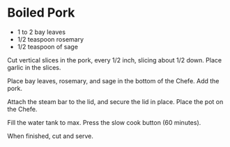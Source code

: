 # Boiled Pork

* 1 to 2 bay leaves
* 1/2 teaspoon rosemary
* 1/2 teaspoon of sage

Cut vertical slices in the pork, every 1/2 inch, slicing about 1/2 down.  Place garlic in the slices.

Place bay leaves, rosemary, and sage in the bottom of the Chefe.  Add the pork.

Attach the steam bar to the lid, and secure the lid in place. Place the pot on the Chefe.

Fill the water tank to max. Press the slow cook button (60 minutes).

When finished, cut and serve.
